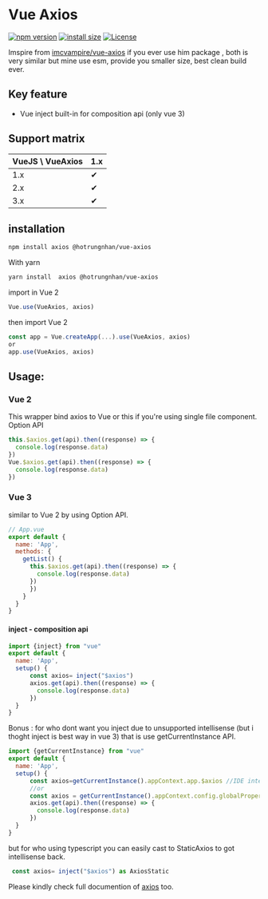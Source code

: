 # Vue Axios 
[![npm version](https://img.shields.io/npm/v/@hotrungnhan/vue-axios.svg?style=flat-square)](https://www.npmjs.org/package/@hotrungnhan/vue-axios)
[![install size](https://packagephobia.com/badge?p=@hotrungnhan/vue-axios)](https://packagephobia.com/result?p=@hotrungnhan/vue-axios)
[![License](https://img.shields.io/npm/l/@hotrungnhan/vue-axios.svg)](https://www.npmjs.com/package/@hotrungnhan/vue-axios)

Imspire from [imcvampire/vue-axios](https://www.npmjs.com/package/vue-axios) if you ever use him package , both is very similar
but mine use esm, provide you smaller size, best clean build ever.
## Key feature
* Vue inject built-in for composition api (only vue 3)
## Support matrix

| VueJS \ VueAxios | 1.x      | 
| ---------------- | -------- | 
| 1.x              | &#10004; | 
| 2.x              | &#10004; | 
| 3.x              | &#10004; | 
## installation
```sh
npm install axios @hotrungnhan/vue-axios
```
With yarn
```sh
yarn install  axios @hotrungnhan/vue-axios
```
import in Vue 2
```js
Vue.use(VueAxios, axios)
```
then import Vue 2
```js
const app = Vue.createApp(...).use(VueAxios, axios)
or
app.use(VueAxios, axios)
```
## Usage:

### Vue 2
This wrapper bind axios to Vue or this if you're using single file component.
Option API
```js
this.$axios.get(api).then((response) => {
  console.log(response.data)
})
Vue.$axios.get(api).then((response) => {
  console.log(response.data)
})
```
### Vue 3
similar to Vue 2 by using Option API.
```js
// App.vue
export default {
  name: 'App',
  methods: {
    getList() {
      this.$axios.get(api).then((response) => {
        console.log(response.data)
      })
      })
    }
  }
}
```
#### inject - composition api
```js
import {inject} from "vue"
export default {
  name: 'App',
  setup() {
      const axios= inject("$axios")
      axios.get(api).then((response) => {
        console.log(response.data)
      })
  }
}
``` 
Bonus : for who dont want you inject due to unsupported intellisense (but i thoght inject is best way in vue 3) that is use getCurrentInstance API.
```js
import {getCurrentInstance} from "vue"
export default {
  name: 'App',
  setup() {
      const axios=getCurrentInstance().appContext.app.$axios //IDE intellisense compatible
      //or
      const axios = getCurrentInstance().appContext.config.globalProperties.$axios; //IDE intellisense unsupported
      axios.get(api).then((response) => {
        console.log(response.data)
      })
  }
}

``` 
but for who using typescript  you can easily cast to StaticAxios to got intellisense back.
```ts 
 const axios= inject("$axios") as AxiosStatic
``` 
Please kindly check full documention of [axios](https://github.com/axios/axios) too.